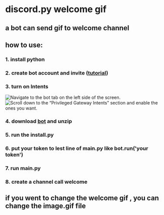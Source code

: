 # discord.py welcome gif
## a bot can send gif to welcome channel
## how to use:
### 1. install python
### 2. create bot account and invite ([tutorial](https://discordpy.readthedocs.io/en/stable/discord.html))
### 3. turn on Intents 
![Navigate to the bot tab on the left side of the screen.](https://discordpy.readthedocs.io/en/stable/_images/discord_bot_tab.png) ![Scroll down to the “Privileged Gateway Intents” section and enable the ones you want.](https://discordpy.readthedocs.io/en/stable/_images/discord_privileged_intents.png)
### 4. download [bot](https://github.com/cutebear0123/discord.py_welcome_gif/archive/refs/heads/main.zip) and unzip
### 5. run the install.py
### 6. put your token to lest line of main.py like bot.run('your token')
### 7. run main.py
### 8. create a channel call welcome
## if you went to change the welcome gif , you can change the image.gif file

